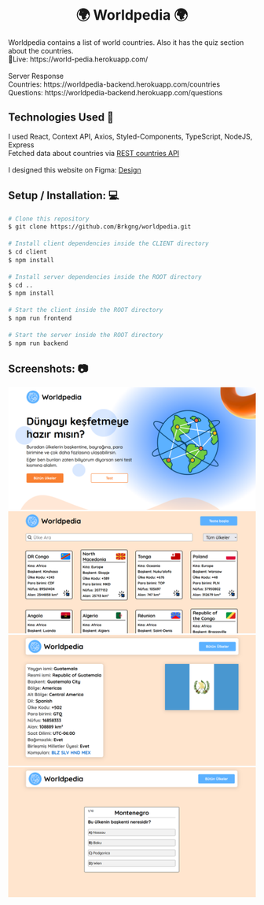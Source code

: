 <h1 align="center">🌍 Worldpedia 🌍</h1>
Worldpedia contains a list of world countries. Also it has the quiz section about the countries.<br>
🔗Live: https://world-pedia.herokuapp.com/
<br><br>
Server Response<br>
Countries: https://worldpedia-backend.herokuapp.com/countries<br>
Questions: https://worldpedia-backend.herokuapp.com/questions

## Technologies Used 🔧 
I used React, Context API, Axios, Styled-Components, TypeScript, NodeJS, Express <br>
Fetched data about countries via [REST countries API](https://restcountries.com/) <br><br>
I designed this website on Figma: [Design](https://www.figma.com/file/fCtV6xi61i04GFiNXj1UJR/Untitled?node-id=0%3A1)

## Setup / Installation: 💻
```bash
# Clone this repository
$ git clone https://github.com/Brkgng/worldpedia.git

# Install client dependencies inside the CLIENT directory
$ cd client
$ npm install

# Install server dependencies inside the ROOT directory
$ cd ..
$ npm install

# Start the client inside the ROOT directory
$ npm run frontend

# Start the server inside the ROOT directory
$ npm run backend
```

## Screenshots: 📷
![HOME](https://github.com/Brkgng/worldpedia/blob/master/screenshots/home.png)
![COUNTRIES](https://github.com/Brkgng/worldpedia/blob/master/screenshots/countries.png)
![COUNTRY](https://github.com/Brkgng/worldpedia/blob/master/screenshots/country.png)
![QUIZ](https://github.com/Brkgng/worldpedia/blob/master/screenshots/quiz.png)

